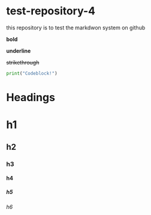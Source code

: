 # test-repository-4

this repository is to test the markdwon system on github


**bold**

__underline__

~~strikethrough~~

```py
print("Codeblock!")
```

# Headings
# h1
## h2
### h3
#### h4
##### h5
###### h6
